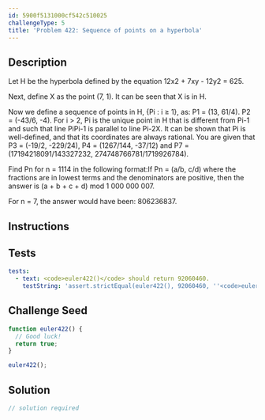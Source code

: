 ```yaml
---
id: 5900f5131000cf542c510025
challengeType: 5
title: 'Problem 422: Sequence of points on a hyperbola'
---
```


## Description
<section id='description'>
Let H be the hyperbola defined by the equation 12x2 + 7xy - 12y2 = 625.

Next, define X as the point (7, 1). It can be seen that X is in H.

Now we define a sequence of points in H, {Pi : i ≥ 1}, as:
 P1 = (13, 61/4).
 P2 = (-43/6, -4).
 For i > 2, Pi is the unique point in H that is different from Pi-1 and such that line PiPi-1 is parallel to line Pi-2X. It can be shown that Pi is well-defined, and that its coordinates are always rational.
You are given that P3  = (-19/2, -229/24), P4 = (1267/144, -37/12) and P7 = (17194218091/143327232, 274748766781/1719926784).

Find Pn for n = 1114 in the following format:If Pn = (a/b, c/d) where the fractions are in lowest terms and the denominators are positive, then the answer is (a + b + c + d) mod 1 000 000 007.

For n = 7, the answer would have been: 806236837.
</section>

## Instructions
<section id='instructions'>

</section>

## Tests
<section id='tests'>

```yml
tests:
  - text: <code>euler422()</code> should return 92060460.
    testString: 'assert.strictEqual(euler422(), 92060460, ''<code>euler422()</code> should return 92060460.'');'

```

</section>

## Challenge Seed
<section id='challengeSeed'>

<div id='js-seed'>

```js
function euler422() {
  // Good luck!
  return true;
}

euler422();
```

</div>



</section>

## Solution
<section id='solution'>

```js
// solution required
```
</section>
